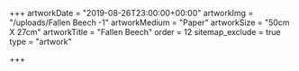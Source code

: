 +++
artworkDate = "2019-08-26T23:00:00+00:00"
artworkImg = "/uploads/Fallen Beech -1"
artworkMedium = "Paper"
artworkSize = "50cm X 27cm"
artworkTitle = "Fallen Beech"
order = 12
sitemap_exclude = true
type = "artwork"

+++
